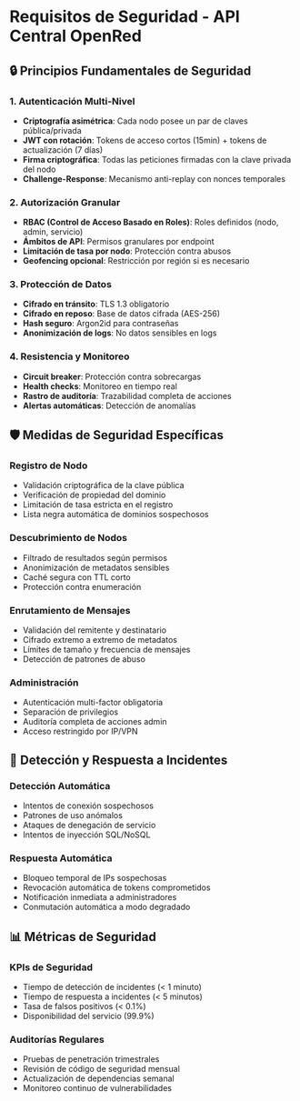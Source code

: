 # Requisitos de Seguridad - API Central OpenRed

## 🔒 Principios Fundamentales de Seguridad

### 1. Autenticación Multi-Nivel
- **Criptografía asimétrica**: Cada nodo posee un par de claves pública/privada
- **JWT con rotación**: Tokens de acceso cortos (15min) + tokens de actualización (7 días)
- **Firma criptográfica**: Todas las peticiones firmadas con la clave privada del nodo
- **Challenge-Response**: Mecanismo anti-replay con nonces temporales

### 2. Autorización Granular
- **RBAC (Control de Acceso Basado en Roles)**: Roles definidos (nodo, admin, servicio)
- **Ámbitos de API**: Permisos granulares por endpoint
- **Limitación de tasa por nodo**: Protección contra abusos
- **Geofencing opcional**: Restricción por región si es necesario

### 3. Protección de Datos
- **Cifrado en tránsito**: TLS 1.3 obligatorio
- **Cifrado en reposo**: Base de datos cifrada (AES-256)
- **Hash seguro**: Argon2id para contraseñas
- **Anonimización de logs**: No datos sensibles en logs

### 4. Resistencia y Monitoreo
- **Circuit breaker**: Protección contra sobrecargas
- **Health checks**: Monitoreo en tiempo real
- **Rastro de auditoría**: Trazabilidad completa de acciones
- **Alertas automáticas**: Detección de anomalías

## 🛡️ Medidas de Seguridad Específicas

### Registro de Nodo
- Validación criptográfica de la clave pública
- Verificación de propiedad del dominio
- Limitación de tasa estricta en el registro
- Lista negra automática de dominios sospechosos

### Descubrimiento de Nodos
- Filtrado de resultados según permisos
- Anonimización de metadatos sensibles
- Caché segura con TTL corto
- Protección contra enumeración

### Enrutamiento de Mensajes
- Validación del remitente y destinatario
- Cifrado extremo a extremo de metadatos
- Límites de tamaño y frecuencia de mensajes
- Detección de patrones de abuso

### Administración
- Autenticación multi-factor obligatoria
- Separación de privilegios
- Auditoría completa de acciones admin
- Acceso restringido por IP/VPN

## 🚨 Detección y Respuesta a Incidentes

### Detección Automática
- Intentos de conexión sospechosos
- Patrones de uso anómalos
- Ataques de denegación de servicio
- Intentos de inyección SQL/NoSQL

### Respuesta Automática
- Bloqueo temporal de IPs sospechosas
- Revocación automática de tokens comprometidos
- Notificación inmediata a administradores
- Conmutación automática a modo degradado

## 📊 Métricas de Seguridad

### KPIs de Seguridad
- Tiempo de detección de incidentes (< 1 minuto)
- Tiempo de respuesta a incidentes (< 5 minutos)
- Tasa de falsos positivos (< 0.1%)
- Disponibilidad del servicio (99.9%)

### Auditorías Regulares
- Pruebas de penetración trimestrales
- Revisión de código de seguridad mensual
- Actualización de dependencias semanal
- Monitoreo continuo de vulnerabilidades
